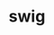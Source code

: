 ---
title: "swig"
layout: cache
categories: [package, develop]
meta: {"compilers": ["apple-clang@16.0.0", "cce@18.0.0", "gcc@11.1.0", "gcc@11.4.0", "gcc@13.2.0", "intel-oneapi-compilers@2025.1.0"], "num_specs": 118, "num_specs_by_stack": {"data-vis-sdk": 7, "e4s": 26, "e4s-cray-rhel": 17, "e4s-neoverse-v2": 12, "e4s-oneapi": 26, "e4s-rocm-external": 6, "hep": 12, "ml-darwin-aarch64-mps": 11, "ml-linux-aarch64-cpu": 12, "ml-linux-aarch64-cuda": 12, "ml-linux-x86_64-cpu": 7, "ml-linux-x86_64-cuda": 7, "ml-linux-x86_64-rocm": 7, "root": 118}, "oss": ["rhel8", "sequoia", "ubuntu20.04", "ubuntu22.04", "ubuntu24.04"], "platforms": ["darwin", "linux"], "stacks": ["data-vis-sdk", "e4s", "e4s-cray-rhel", "e4s-neoverse-v2", "e4s-oneapi", "e4s-rocm-external", "hep", "ml-darwin-aarch64-mps", "ml-linux-aarch64-cpu", "ml-linux-aarch64-cuda", "ml-linux-x86_64-cpu", "ml-linux-x86_64-cuda", "ml-linux-x86_64-rocm", "root"], "targets": ["aarch64", "neoverse_v2", "x86_64_v3"], "versions": ["4.0.2", "4.0.2-fortran", "4.1.1"]}
spec_details: [{"compiler": "gcc@11.1.0", "hash": "22d3lhcsvc3qs65bg7ge4lrnxbzjziec", "os": "ubuntu20.04", "platform": "linux", "size": "-", "stacks": ["data-vis-sdk", "root"], "target": "x86_64_v3", "variants": ["build_system=autotools"], "versions": ["4.1.1"]}, {"compiler": "intel-oneapi-compilers@2025.1.0", "hash": "246ywv3xewjngmoznjfqhu5s2ofcyce3", "os": "ubuntu22.04", "platform": "linux", "size": "-", "stacks": ["e4s-oneapi", "root"], "target": "x86_64_v3", "variants": ["build_system=autotools"], "versions": ["4.0.2-fortran"]}, {"compiler": "cce@18.0.0", "hash": "3accefy334gpe6oheiwpbjs7vhrw3vyc", "os": "rhel8", "platform": "linux", "size": "-", "stacks": ["e4s-cray-rhel", "root"], "target": "x86_64_v3", "variants": ["build_system=autotools"], "versions": ["4.0.2-fortran"]}, {"compiler": "gcc@11.4.0", "hash": "3l2pasknzm7khsxp3zuuncdhc7j2gu44", "os": "ubuntu22.04", "platform": "linux", "size": "-", "stacks": ["e4s", "root"], "target": "x86_64_v3", "variants": ["build_system=autotools"], "versions": ["4.1.1"]}, {"compiler": "intel-oneapi-compilers@2025.1.0", "hash": "3ldelrxzlwpu2vbc4voh3zet2y7zyjly", "os": "ubuntu22.04", "platform": "linux", "size": "-", "stacks": ["e4s-oneapi", "root"], "target": "x86_64_v3", "variants": ["build_system=autotools"], "versions": ["4.0.2-fortran"]}, {"compiler": "gcc@13.2.0", "hash": "3sl343iatseavwistx2do64xg3fq3qll", "os": "ubuntu24.04", "platform": "linux", "size": "-", "stacks": ["ml-linux-aarch64-cpu", "ml-linux-aarch64-cuda", "root"], "target": "aarch64", "variants": ["build_system=autotools"], "versions": ["4.1.1"]}, {"compiler": "intel-oneapi-compilers@2025.1.0", "hash": "3sppkbi6sls3up5sb652mqupfhi5ufah", "os": "ubuntu22.04", "platform": "linux", "size": "-", "stacks": ["e4s-oneapi", "root"], "target": "x86_64_v3", "variants": ["build_system=autotools"], "versions": ["4.0.2-fortran"]}, {"compiler": "intel-oneapi-compilers@2025.1.0", "hash": "3vij5tyvlg77o4je2g5ial7bfjwq35u6", "os": "ubuntu22.04", "platform": "linux", "size": "-", "stacks": ["e4s-oneapi", "root"], "target": "x86_64_v3", "variants": ["build_system=autotools"], "versions": ["4.0.2"]}, {"compiler": "cce@18.0.0", "hash": "3zoqp6m2u26gif5vhorn66htvm4nkwih", "os": "rhel8", "platform": "linux", "size": "-", "stacks": ["e4s-cray-rhel", "root"], "target": "x86_64_v3", "variants": ["build_system=autotools"], "versions": ["4.0.2-fortran"]}, {"compiler": "cce@18.0.0", "hash": "4tnehh5wdr23rx7jv3ela4wwj7ibl5sr", "os": "rhel8", "platform": "linux", "size": "-", "stacks": ["e4s-cray-rhel", "root"], "target": "x86_64_v3", "variants": ["build_system=autotools"], "versions": ["4.0.2-fortran"]}, {"compiler": "intel-oneapi-compilers@2025.1.0", "hash": "54lhdqr7jqslkzqrpsrlrqamcy3jlo2a", "os": "ubuntu22.04", "platform": "linux", "size": "-", "stacks": ["e4s-oneapi", "root"], "target": "x86_64_v3", "variants": ["build_system=autotools"], "versions": ["4.1.1"]}, {"compiler": "intel-oneapi-compilers@2025.1.0", "hash": "5dkw33pot4n7gt3j3kiqwo5mpryk45jn", "os": "ubuntu22.04", "platform": "linux", "size": "-", "stacks": ["e4s-oneapi", "root"], "target": "x86_64_v3", "variants": ["build_system=autotools"], "versions": ["4.0.2-fortran"]}, {"compiler": "gcc@11.4.0", "hash": "5shekeoi6grdst5dxkwv7hrlciiu5t4v", "os": "ubuntu22.04", "platform": "linux", "size": "-", "stacks": ["e4s", "hep", "root"], "target": "x86_64_v3", "variants": ["build_system=autotools"], "versions": ["4.0.2-fortran"]}, {"compiler": "gcc@13.2.0", "hash": "5trbe4caicqzyrql3dzrtppjztkkjgqg", "os": "ubuntu24.04", "platform": "linux", "size": "-", "stacks": ["ml-linux-aarch64-cpu", "ml-linux-aarch64-cuda", "root"], "target": "aarch64", "variants": ["build_system=autotools"], "versions": ["4.1.1"]}, {"compiler": "cce@18.0.0", "hash": "5u2fdm3te27tzyp4vjvemv2j27ln3nn5", "os": "rhel8", "platform": "linux", "size": "-", "stacks": ["e4s-cray-rhel", "root"], "target": "x86_64_v3", "variants": ["build_system=autotools"], "versions": ["4.1.1"]}, {"compiler": "gcc@11.4.0", "hash": "6f7o3rant53hkxjyjkdtehshzsrfl4wz", "os": "ubuntu22.04", "platform": "linux", "size": "-", "stacks": ["e4s-neoverse-v2", "root"], "target": "neoverse_v2", "variants": ["build_system=autotools"], "versions": ["4.1.1"]}, {"compiler": "cce@18.0.0", "hash": "6l52aonthgoavu2d6dgp2vcrlrnvacjz", "os": "rhel8", "platform": "linux", "size": "-", "stacks": ["e4s-cray-rhel", "root"], "target": "x86_64_v3", "variants": ["build_system=autotools"], "versions": ["4.0.2-fortran"]}, {"compiler": "gcc@11.4.0", "hash": "6x7nhejucgnrm6ebjljjpv3ptfb7y6k6", "os": "ubuntu22.04", "platform": "linux", "size": "-", "stacks": ["e4s", "hep", "root"], "target": "x86_64_v3", "variants": ["build_system=autotools"], "versions": ["4.0.2-fortran"]}, {"compiler": "gcc@13.2.0", "hash": "7a5qnop2z6ydrdge35h7vjp4zxs7sniy", "os": "ubuntu24.04", "platform": "linux", "size": "-", "stacks": ["ml-linux-aarch64-cpu", "ml-linux-aarch64-cuda", "root"], "target": "aarch64", "variants": ["build_system=autotools"], "versions": ["4.1.1"]}, {"compiler": "intel-oneapi-compilers@2025.1.0", "hash": "7agnrxjupzwgu2wvn3j2djqmwodt2z2k", "os": "ubuntu22.04", "platform": "linux", "size": "-", "stacks": ["e4s-oneapi", "root"], "target": "x86_64_v3", "variants": ["build_system=autotools"], "versions": ["4.0.2"]}, {"compiler": "cce@18.0.0", "hash": "7pywhcw63p42sqpniuedeljt5353qyi4", "os": "rhel8", "platform": "linux", "size": "-", "stacks": ["e4s-cray-rhel", "root"], "target": "x86_64_v3", "variants": ["build_system=autotools"], "versions": ["4.0.2-fortran"]}, {"compiler": "cce@18.0.0", "hash": "7sckbquxnk33boc75i5a7epeptik33vr", "os": "rhel8", "platform": "linux", "size": "-", "stacks": ["e4s-cray-rhel", "root"], "target": "x86_64_v3", "variants": ["build_system=autotools"], "versions": ["4.0.2-fortran"]}, {"compiler": "intel-oneapi-compilers@2025.1.0", "hash": "abfrpt6fkt24tq3admrjhsism5z4k4nt", "os": "ubuntu22.04", "platform": "linux", "size": "-", "stacks": ["e4s-oneapi", "root"], "target": "x86_64_v3", "variants": ["build_system=autotools"], "versions": ["4.1.1"]}, {"compiler": "intel-oneapi-compilers@2025.1.0", "hash": "afrswqxrntpvvd5zxqyciioverjvnh57", "os": "ubuntu22.04", "platform": "linux", "size": "-", "stacks": ["e4s-oneapi", "root"], "target": "x86_64_v3", "variants": ["build_system=autotools"], "versions": ["4.0.2-fortran"]}, {"compiler": "gcc@11.4.0", "hash": "agfbwy5fbueet23or4zazy273s4lzxpa", "os": "ubuntu22.04", "platform": "linux", "size": "-", "stacks": ["e4s", "root"], "target": "x86_64_v3", "variants": ["build_system=autotools"], "versions": ["4.1.1"]}, {"compiler": "gcc@11.4.0", "hash": "aiou64epkxrtt2duevrvah2xlqexxl3d", "os": "ubuntu22.04", "platform": "linux", "size": "-", "stacks": ["e4s", "hep", "root"], "target": "x86_64_v3", "variants": ["build_system=autotools"], "versions": ["4.0.2-fortran"]}, {"compiler": "apple-clang@16.0.0", "hash": "apviqvfgiwcyir3vzuyllz2yygj2zsks", "os": "sequoia", "platform": "darwin", "size": "-", "stacks": ["ml-darwin-aarch64-mps", "root"], "target": "aarch64", "variants": ["build_system=autotools"], "versions": ["4.1.1"]}, {"compiler": "intel-oneapi-compilers@2025.1.0", "hash": "atpeibjlaqt3tz6u4ye2pnr7nqho6qxb", "os": "ubuntu22.04", "platform": "linux", "size": "-", "stacks": ["e4s-oneapi", "root"], "target": "x86_64_v3", "variants": ["build_system=autotools"], "versions": ["4.1.1"]}, {"compiler": "intel-oneapi-compilers@2025.1.0", "hash": "b4kde4em564arckypsaze3vlrseqroio", "os": "ubuntu22.04", "platform": "linux", "size": "-", "stacks": ["e4s-oneapi", "root"], "target": "x86_64_v3", "variants": ["build_system=autotools"], "versions": ["4.1.1"]}, {"compiler": "apple-clang@16.0.0", "hash": "bdr7qn6s4nuguukhy2rcluhnsiv22jf3", "os": "sequoia", "platform": "darwin", "size": "-", "stacks": ["ml-darwin-aarch64-mps", "root"], "target": "aarch64", "variants": ["build_system=autotools"], "versions": ["4.1.1"]}, {"compiler": "cce@18.0.0", "hash": "bjba6qverv4ywu7mi43l266liqiiboj7", "os": "rhel8", "platform": "linux", "size": "-", "stacks": ["e4s-cray-rhel", "root"], "target": "x86_64_v3", "variants": ["build_system=autotools"], "versions": ["4.0.2-fortran"]}, {"compiler": "intel-oneapi-compilers@2025.1.0", "hash": "bjxypnntu7c7iix3fqo3bww75fnuibgu", "os": "ubuntu22.04", "platform": "linux", "size": "-", "stacks": ["e4s-oneapi", "root"], "target": "x86_64_v3", "variants": ["build_system=autotools"], "versions": ["4.1.1"]}, {"compiler": "gcc@11.4.0", "hash": "bwj6khnqr64n4fu2vknwbbnm2r2bgpds", "os": "ubuntu22.04", "platform": "linux", "size": "-", "stacks": ["e4s-neoverse-v2", "root"], "target": "neoverse_v2", "variants": ["build_system=autotools"], "versions": ["4.1.1"]}, {"compiler": "apple-clang@16.0.0", "hash": "bxipvokucy2ipkkial5c45qufm62nubf", "os": "sequoia", "platform": "darwin", "size": "-", "stacks": ["ml-darwin-aarch64-mps", "root"], "target": "aarch64", "variants": ["build_system=autotools"], "versions": ["4.1.1"]}, {"compiler": "intel-oneapi-compilers@2025.1.0", "hash": "bxvea65dyedyafkjxjqgjmrbq2e3jpws", "os": "ubuntu22.04", "platform": "linux", "size": "-", "stacks": ["e4s-oneapi", "root"], "target": "x86_64_v3", "variants": ["build_system=autotools"], "versions": ["4.1.1"]}, {"compiler": "intel-oneapi-compilers@2025.1.0", "hash": "c6pck5ojmsrmxfbtxfqwlifoktttoebr", "os": "ubuntu22.04", "platform": "linux", "size": "-", "stacks": ["e4s-oneapi", "root"], "target": "x86_64_v3", "variants": ["build_system=autotools"], "versions": ["4.1.1"]}, {"compiler": "intel-oneapi-compilers@2025.1.0", "hash": "cik47r2pri4y66hpjqmjryi5a7d4yqmu", "os": "ubuntu22.04", "platform": "linux", "size": "-", "stacks": ["e4s-oneapi", "root"], "target": "x86_64_v3", "variants": ["build_system=autotools"], "versions": ["4.1.1"]}, {"compiler": "gcc@11.4.0", "hash": "cvz5hceli5qqe5gt6z6j32cdfmdwkre6", "os": "ubuntu22.04", "platform": "linux", "size": "-", "stacks": ["e4s", "e4s-rocm-external", "root"], "target": "x86_64_v3", "variants": ["build_system=autotools"], "versions": ["4.0.2-fortran"]}, {"compiler": "gcc@11.4.0", "hash": "dfashwbxcbx53su2g67vlvyhd2vpdrjs", "os": "ubuntu22.04", "platform": "linux", "size": "-", "stacks": ["e4s", "root"], "target": "x86_64_v3", "variants": ["build_system=autotools"], "versions": ["4.1.1"]}, {"compiler": "gcc@11.4.0", "hash": "dwytx3d2wg7xngumdghwvaxkjstoh5mj", "os": "ubuntu22.04", "platform": "linux", "size": "-", "stacks": ["e4s-neoverse-v2", "root"], "target": "neoverse_v2", "variants": ["build_system=autotools"], "versions": ["4.1.1"]}, {"compiler": "gcc@11.4.0", "hash": "e2ouvgjtqxndwrwcw6cqopqk2wnhkhyp", "os": "ubuntu22.04", "platform": "linux", "size": "-", "stacks": ["e4s-neoverse-v2", "root"], "target": "neoverse_v2", "variants": ["build_system=autotools"], "versions": ["4.1.1"]}, {"compiler": "gcc@13.2.0", "hash": "effmc24gj3c7zsg75n55nvjwp3rpqjpe", "os": "ubuntu24.04", "platform": "linux", "size": "-", "stacks": ["ml-linux-aarch64-cpu", "ml-linux-aarch64-cuda", "root"], "target": "aarch64", "variants": ["build_system=autotools"], "versions": ["4.1.1"]}, {"compiler": "gcc@11.4.0", "hash": "efvflyz32qnjnf7ze2kdpfoas3vh65r6", "os": "ubuntu22.04", "platform": "linux", "size": "-", "stacks": ["e4s-neoverse-v2", "root"], "target": "neoverse_v2", "variants": ["build_system=autotools"], "versions": ["4.1.1"]}, {"compiler": "gcc@11.4.0", "hash": "efwxzuyictzdamcspcu2vexaygf3ibng", "os": "ubuntu22.04", "platform": "linux", "size": "-", "stacks": ["e4s", "root"], "target": "x86_64_v3", "variants": ["build_system=autotools"], "versions": ["4.1.1"]}, {"compiler": "gcc@11.4.0", "hash": "f3npyk5bz6xlh3evkirvcrymtctueldd", "os": "ubuntu22.04", "platform": "linux", "size": "-", "stacks": ["e4s", "e4s-rocm-external", "root"], "target": "x86_64_v3", "variants": ["build_system=autotools"], "versions": ["4.1.1"]}, {"compiler": "cce@18.0.0", "hash": "f3ofnmx26liivxzlllz44xdn63o7xn5l", "os": "rhel8", "platform": "linux", "size": "-", "stacks": ["e4s-cray-rhel", "root"], "target": "x86_64_v3", "variants": ["build_system=autotools"], "versions": ["4.0.2-fortran"]}, {"compiler": "cce@18.0.0", "hash": "fcpi5u5tqgnteykellfdq2fkuv37v5nd", "os": "rhel8", "platform": "linux", "size": "-", "stacks": ["e4s-cray-rhel", "root"], "target": "x86_64_v3", "variants": ["build_system=autotools"], "versions": ["4.0.2-fortran"]}, {"compiler": "intel-oneapi-compilers@2025.1.0", "hash": "frnrgc3sojquvlqonpo6ki6ibmqosabq", "os": "ubuntu22.04", "platform": "linux", "size": "-", "stacks": ["e4s-oneapi", "root"], "target": "x86_64_v3", "variants": ["build_system=autotools"], "versions": ["4.0.2-fortran"]}, {"compiler": "intel-oneapi-compilers@2025.1.0", "hash": "fx32vqtcbcks2xva6eef4w36cgwbl3uf", "os": "ubuntu22.04", "platform": "linux", "size": "-", "stacks": ["e4s-oneapi", "root"], "target": "x86_64_v3", "variants": ["build_system=autotools"], "versions": ["4.0.2-fortran"]}, {"compiler": "gcc@11.4.0", "hash": "gfz7u66xwuksvqnvf7rwrniqtapttxtj", "os": "ubuntu22.04", "platform": "linux", "size": "-", "stacks": ["e4s-neoverse-v2", "root"], "target": "neoverse_v2", "variants": ["build_system=autotools"], "versions": ["4.1.1"]}, {"compiler": "gcc@11.4.0", "hash": "ggo2cujz4wouwmn2rr2vjubw6lx5zhtq", "os": "ubuntu22.04", "platform": "linux", "size": "-", "stacks": ["e4s-neoverse-v2", "root"], "target": "neoverse_v2", "variants": ["build_system=autotools"], "versions": ["4.1.1"]}, {"compiler": "gcc@13.2.0", "hash": "gi6epauw3wjmtbhtzeq5mr54ny3grwhn", "os": "ubuntu24.04", "platform": "linux", "size": "-", "stacks": ["ml-linux-aarch64-cpu", "ml-linux-aarch64-cuda", "root"], "target": "aarch64", "variants": ["build_system=autotools"], "versions": ["4.1.1"]}, {"compiler": "apple-clang@16.0.0", "hash": "gsmcbm3ypuureyomarqbdgqoami4n22u", "os": "sequoia", "platform": "darwin", "size": "-", "stacks": ["ml-darwin-aarch64-mps", "root"], "target": "aarch64", "variants": ["build_system=autotools"], "versions": ["4.1.1"]}, {"compiler": "gcc@11.1.0", "hash": "h3ptorhz4sogav2wqukczlgtaspywwpb", "os": "ubuntu20.04", "platform": "linux", "size": "-", "stacks": ["data-vis-sdk", "root"], "target": "x86_64_v3", "variants": ["build_system=autotools"], "versions": ["4.1.1"]}, {"compiler": "cce@18.0.0", "hash": "h4osh3dfailgakgj53aeakleg7w2266z", "os": "rhel8", "platform": "linux", "size": "-", "stacks": ["e4s-cray-rhel", "root"], "target": "x86_64_v3", "variants": ["build_system=autotools"], "versions": ["4.1.1"]}, {"compiler": "gcc@11.4.0", "hash": "hsjverpo7vrtdfkrowomnkbewle4qjig", "os": "ubuntu22.04", "platform": "linux", "size": "-", "stacks": ["e4s-neoverse-v2", "root"], "target": "neoverse_v2", "variants": ["build_system=autotools"], "versions": ["4.1.1"]}, {"compiler": "gcc@11.1.0", "hash": "i3aqoimmlce45mcyynqwix2tybxxzstz", "os": "ubuntu20.04", "platform": "linux", "size": "-", "stacks": ["data-vis-sdk", "root"], "target": "x86_64_v3", "variants": ["build_system=autotools"], "versions": ["4.1.1"]}, {"compiler": "intel-oneapi-compilers@2025.1.0", "hash": "i4fqg56n6shjsisibusvodz55hztgvml", "os": "ubuntu22.04", "platform": "linux", "size": "-", "stacks": ["e4s-oneapi", "root"], "target": "x86_64_v3", "variants": ["build_system=autotools"], "versions": ["4.0.2-fortran"]}, {"compiler": "gcc@11.4.0", "hash": "if4hrhvgh2mx33dit32uvw723h2cnqlc", "os": "ubuntu22.04", "platform": "linux", "size": "-", "stacks": ["e4s", "hep", "root"], "target": "x86_64_v3", "variants": ["build_system=autotools"], "versions": ["4.0.2-fortran"]}, {"compiler": "cce@18.0.0", "hash": "ihk4qrns335sqf62k4tw4rblsujtun2a", "os": "rhel8", "platform": "linux", "size": "-", "stacks": ["e4s-cray-rhel", "root"], "target": "x86_64_v3", "variants": ["build_system=autotools"], "versions": ["4.1.1"]}, {"compiler": "gcc@11.4.0", "hash": "iqafs3wuphxqycqnapjlagixdli4d7bp", "os": "ubuntu22.04", "platform": "linux", "size": "-", "stacks": ["e4s-neoverse-v2", "root"], "target": "neoverse_v2", "variants": ["build_system=autotools"], "versions": ["4.1.1"]}, {"compiler": "intel-oneapi-compilers@2025.1.0", "hash": "j55qyij4stbzz7725y52whdk4g6xnxbc", "os": "ubuntu22.04", "platform": "linux", "size": "-", "stacks": ["e4s-oneapi", "root"], "target": "x86_64_v3", "variants": ["build_system=autotools"], "versions": ["4.0.2-fortran"]}, {"compiler": "gcc@13.2.0", "hash": "jk33jbwtyh65vvfg4ladui7epsbvg54q", "os": "ubuntu24.04", "platform": "linux", "size": "-", "stacks": ["ml-linux-aarch64-cpu", "ml-linux-aarch64-cuda", "root"], "target": "aarch64", "variants": ["build_system=autotools"], "versions": ["4.1.1"]}, {"compiler": "gcc@13.2.0", "hash": "jlagfinbpdghyvpyxl55zr2zi3jk3bkk", "os": "ubuntu24.04", "platform": "linux", "size": "-", "stacks": ["ml-linux-aarch64-cpu", "ml-linux-aarch64-cuda", "root"], "target": "aarch64", "variants": ["build_system=autotools"], "versions": ["4.1.1"]}, {"compiler": "gcc@13.2.0", "hash": "jrqoz3bbectkhfcopubnltjdwrxxfirw", "os": "ubuntu24.04", "platform": "linux", "size": "-", "stacks": ["ml-linux-aarch64-cpu", "ml-linux-aarch64-cuda", "root"], "target": "aarch64", "variants": ["build_system=autotools"], "versions": ["4.1.1"]}, {"compiler": "cce@18.0.0", "hash": "kolat6tifv6vtar5p3eqo3maksh2qhr4", "os": "rhel8", "platform": "linux", "size": "-", "stacks": ["e4s-cray-rhel", "root"], "target": "x86_64_v3", "variants": ["build_system=autotools"], "versions": ["4.1.1"]}, {"compiler": "gcc@13.2.0", "hash": "kr3gyspdjymrfn2o6n2tggcedi5x3oa6", "os": "ubuntu24.04", "platform": "linux", "size": "-", "stacks": ["ml-linux-x86_64-cpu", "ml-linux-x86_64-cuda", "ml-linux-x86_64-rocm", "root"], "target": "x86_64_v3", "variants": ["build_system=autotools"], "versions": ["4.1.1"]}, {"compiler": "intel-oneapi-compilers@2025.1.0", "hash": "ljowkrwrzat6v7eajtu7o52ufqyueuvt", "os": "ubuntu22.04", "platform": "linux", "size": "-", "stacks": ["e4s-oneapi", "root"], "target": "x86_64_v3", "variants": ["build_system=autotools"], "versions": ["4.0.2-fortran"]}, {"compiler": "gcc@11.4.0", "hash": "lrcirynudae4a4w6hatz2wwmrdkpsiv2", "os": "ubuntu22.04", "platform": "linux", "size": "-", "stacks": ["e4s", "e4s-rocm-external", "hep", "root"], "target": "x86_64_v3", "variants": ["build_system=autotools"], "versions": ["4.0.2-fortran"]}, {"compiler": "gcc@13.2.0", "hash": "n2ouuouc2c2z3au7omgqzvr6vvesox3d", "os": "ubuntu24.04", "platform": "linux", "size": "-", "stacks": ["ml-linux-x86_64-cpu", "ml-linux-x86_64-cuda", "ml-linux-x86_64-rocm", "root"], "target": "x86_64_v3", "variants": ["build_system=autotools"], "versions": ["4.1.1"]}, {"compiler": "gcc@11.4.0", "hash": "n4qjfgkxmbhikjwyfnaf6nrbm5ztd65t", "os": "ubuntu22.04", "platform": "linux", "size": "-", "stacks": ["e4s", "hep", "root"], "target": "x86_64_v3", "variants": ["build_system=autotools"], "versions": ["4.0.2-fortran"]}, {"compiler": "gcc@11.4.0", "hash": "n5ueqeivy3b53fn6izmukuh62ltp5y7a", "os": "ubuntu22.04", "platform": "linux", "size": "-", "stacks": ["e4s", "root"], "target": "x86_64_v3", "variants": ["build_system=autotools"], "versions": ["4.1.1"]}, {"compiler": "gcc@11.4.0", "hash": "ntky5hysqozm3hazs3di6onqdxxufixy", "os": "ubuntu22.04", "platform": "linux", "size": "-", "stacks": ["e4s", "root"], "target": "x86_64_v3", "variants": ["build_system=autotools"], "versions": ["4.1.1"]}, {"compiler": "apple-clang@16.0.0", "hash": "ntt4k4e4kj7bieeq3kunsemo45iu5bul", "os": "sequoia", "platform": "darwin", "size": "-", "stacks": ["ml-darwin-aarch64-mps", "root"], "target": "aarch64", "variants": ["build_system=autotools"], "versions": ["4.1.1"]}, {"compiler": "gcc@11.4.0", "hash": "nws5ptakhoofj6jukrtswdgli7hpr6fs", "os": "ubuntu22.04", "platform": "linux", "size": "-", "stacks": ["e4s", "root"], "target": "x86_64_v3", "variants": ["build_system=autotools"], "versions": ["4.1.1"]}, {"compiler": "gcc@13.2.0", "hash": "oeaxanrj56nivalikhmtoje5ptsmlviu", "os": "ubuntu24.04", "platform": "linux", "size": "-", "stacks": ["ml-linux-x86_64-cpu", "ml-linux-x86_64-cuda", "ml-linux-x86_64-rocm", "root"], "target": "x86_64_v3", "variants": ["build_system=autotools"], "versions": ["4.1.1"]}, {"compiler": "gcc@13.2.0", "hash": "qbwjm6j4f5sxdik4ftszk6ropdom6ezu", "os": "ubuntu24.04", "platform": "linux", "size": "-", "stacks": ["ml-linux-x86_64-cpu", "ml-linux-x86_64-cuda", "ml-linux-x86_64-rocm", "root"], "target": "x86_64_v3", "variants": ["build_system=autotools"], "versions": ["4.1.1"]}, {"compiler": "gcc@13.2.0", "hash": "qcfufggiswe3lqs2p5koj2dmy527wep3", "os": "ubuntu24.04", "platform": "linux", "size": "-", "stacks": ["ml-linux-x86_64-cpu", "ml-linux-x86_64-cuda", "ml-linux-x86_64-rocm", "root"], "target": "x86_64_v3", "variants": ["build_system=autotools"], "versions": ["4.1.1"]}, {"compiler": "cce@18.0.0", "hash": "qigmh2cotrt5kwsb46en4nghjdagfwpl", "os": "rhel8", "platform": "linux", "size": "-", "stacks": ["e4s-cray-rhel", "root"], "target": "x86_64_v3", "variants": ["build_system=autotools"], "versions": ["4.1.1"]}, {"compiler": "gcc@11.4.0", "hash": "qkt4btdfs4g65afktubager6ptp24rdn", "os": "ubuntu22.04", "platform": "linux", "size": "-", "stacks": ["e4s-neoverse-v2", "root"], "target": "neoverse_v2", "variants": ["build_system=autotools"], "versions": ["4.1.1"]}, {"compiler": "apple-clang@16.0.0", "hash": "qnlw2utjnkhlewsos3tcmb3jxzuhmyfg", "os": "sequoia", "platform": "darwin", "size": "-", "stacks": ["ml-darwin-aarch64-mps", "root"], "target": "aarch64", "variants": ["build_system=autotools"], "versions": ["4.1.1"]}, {"compiler": "cce@18.0.0", "hash": "r3zygao5n3darzfwzbmd7aykllkvtnxi", "os": "rhel8", "platform": "linux", "size": "-", "stacks": ["e4s-cray-rhel", "root"], "target": "x86_64_v3", "variants": ["build_system=autotools"], "versions": ["4.1.1"]}, {"compiler": "gcc@11.4.0", "hash": "raaeyesa3ifjxk556orwuk5qeuov52yl", "os": "ubuntu22.04", "platform": "linux", "size": "-", "stacks": ["e4s", "root"], "target": "x86_64_v3", "variants": ["build_system=autotools"], "versions": ["4.1.1"]}, {"compiler": "gcc@13.2.0", "hash": "re4uojx2a72iujwtfugic5tdolsju555", "os": "ubuntu24.04", "platform": "linux", "size": "-", "stacks": ["ml-linux-aarch64-cpu", "ml-linux-aarch64-cuda", "root"], "target": "aarch64", "variants": ["build_system=autotools"], "versions": ["4.1.1"]}, {"compiler": "gcc@11.4.0", "hash": "rypdwzrnogte2n5qvxrr3njmow2nsunb", "os": "ubuntu22.04", "platform": "linux", "size": "-", "stacks": ["e4s", "e4s-rocm-external", "hep", "root"], "target": "x86_64_v3", "variants": ["build_system=autotools"], "versions": ["4.0.2-fortran"]}, {"compiler": "intel-oneapi-compilers@2025.1.0", "hash": "ryypr6l3gwqcga4lmuikpfjn4adr7svo", "os": "ubuntu22.04", "platform": "linux", "size": "-", "stacks": ["e4s-oneapi", "root"], "target": "x86_64_v3", "variants": ["build_system=autotools"], "versions": ["4.0.2-fortran"]}, {"compiler": "gcc@11.4.0", "hash": "s5x5ztl54ryodas6cfckfhbgrzp75ibu", "os": "ubuntu22.04", "platform": "linux", "size": "-", "stacks": ["e4s", "root"], "target": "x86_64_v3", "variants": ["build_system=autotools"], "versions": ["4.1.1"]}, {"compiler": "gcc@11.4.0", "hash": "si6iiz3omc4kxpha45a5ek3s2pv65wbv", "os": "ubuntu22.04", "platform": "linux", "size": "-", "stacks": ["e4s-neoverse-v2", "root"], "target": "neoverse_v2", "variants": ["build_system=autotools"], "versions": ["4.1.1"]}, {"compiler": "intel-oneapi-compilers@2025.1.0", "hash": "sypyxsvqetvhjgeqkqr5m6sarhxdijxk", "os": "ubuntu22.04", "platform": "linux", "size": "-", "stacks": ["e4s-oneapi", "root"], "target": "x86_64_v3", "variants": ["build_system=autotools"], "versions": ["4.1.1"]}, {"compiler": "intel-oneapi-compilers@2025.1.0", "hash": "t4fcbqvwq7ox6c4rg6iigeyqmkrzxgvd", "os": "ubuntu22.04", "platform": "linux", "size": "-", "stacks": ["e4s-oneapi", "root"], "target": "x86_64_v3", "variants": ["build_system=autotools"], "versions": ["4.1.1"]}, {"compiler": "cce@18.0.0", "hash": "tcf75sfht7j2t3vyrdx5txfbafdth2br", "os": "rhel8", "platform": "linux", "size": "-", "stacks": ["e4s-cray-rhel", "root"], "target": "x86_64_v3", "variants": ["build_system=autotools"], "versions": ["4.0.2-fortran"]}, {"compiler": "gcc@13.2.0", "hash": "tefvf73fpmfocaonz33quziucosiqalo", "os": "ubuntu24.04", "platform": "linux", "size": "-", "stacks": ["ml-linux-x86_64-cpu", "ml-linux-x86_64-cuda", "ml-linux-x86_64-rocm", "root"], "target": "x86_64_v3", "variants": ["build_system=autotools"], "versions": ["4.1.1"]}, {"compiler": "apple-clang@16.0.0", "hash": "tga6s2rez56jyfbdzrvh3wn7vi6ihuen", "os": "sequoia", "platform": "darwin", "size": "-", "stacks": ["ml-darwin-aarch64-mps", "root"], "target": "aarch64", "variants": ["build_system=autotools"], "versions": ["4.1.1"]}, {"compiler": "gcc@11.4.0", "hash": "tghi5dom54krw756awhadmbhjf5ibd5l", "os": "ubuntu22.04", "platform": "linux", "size": "-", "stacks": ["e4s", "root"], "target": "x86_64_v3", "variants": ["build_system=autotools"], "versions": ["4.1.1"]}, {"compiler": "gcc@11.1.0", "hash": "tlhkcmkk6aurcgw42l2uvxsmimhmfgrw", "os": "ubuntu20.04", "platform": "linux", "size": "-", "stacks": ["data-vis-sdk", "root"], "target": "x86_64_v3", "variants": ["build_system=autotools"], "versions": ["4.1.1"]}, {"compiler": "gcc@13.2.0", "hash": "tyvi2u5mblykoexmrpxc3zrrk7en3k5e", "os": "ubuntu24.04", "platform": "linux", "size": "-", "stacks": ["ml-linux-aarch64-cpu", "ml-linux-aarch64-cuda", "root"], "target": "aarch64", "variants": ["build_system=autotools"], "versions": ["4.1.1"]}, {"compiler": "gcc@11.4.0", "hash": "u7ci6mpuhg7sepfuvy25iqofqc4qzknk", "os": "ubuntu22.04", "platform": "linux", "size": "-", "stacks": ["e4s", "root"], "target": "x86_64_v3", "variants": ["build_system=autotools"], "versions": ["4.1.1"]}, {"compiler": "gcc@11.4.0", "hash": "u7uvm6bb2x7hwfmatd7twn33kaspcr5m", "os": "ubuntu22.04", "platform": "linux", "size": "-", "stacks": ["e4s", "e4s-rocm-external", "hep", "root"], "target": "x86_64_v3", "variants": ["build_system=autotools"], "versions": ["4.0.2-fortran"]}, {"compiler": "gcc@11.4.0", "hash": "unva7sgu7skx7clj73ypkmeux7lnw4h3", "os": "ubuntu22.04", "platform": "linux", "size": "-", "stacks": ["e4s-neoverse-v2", "root"], "target": "neoverse_v2", "variants": ["build_system=autotools"], "versions": ["4.1.1"]}, {"compiler": "apple-clang@16.0.0", "hash": "uvyk4qn3smzesj6he7ec2yqxodwvrtgd", "os": "sequoia", "platform": "darwin", "size": "-", "stacks": ["ml-darwin-aarch64-mps", "root"], "target": "aarch64", "variants": ["build_system=autotools"], "versions": ["4.1.1"]}, {"compiler": "gcc@11.1.0", "hash": "vunopu6533h276laa3j37zdvbyintgn3", "os": "ubuntu20.04", "platform": "linux", "size": "-", "stacks": ["data-vis-sdk", "root"], "target": "x86_64_v3", "variants": ["build_system=autotools"], "versions": ["4.1.1"]}, {"compiler": "apple-clang@16.0.0", "hash": "wbqlsdatc77kicgfji3z37ahnnapxd5k", "os": "sequoia", "platform": "darwin", "size": "-", "stacks": ["ml-darwin-aarch64-mps", "root"], "target": "aarch64", "variants": ["build_system=autotools"], "versions": ["4.1.1"]}, {"compiler": "apple-clang@16.0.0", "hash": "weqvyklauufv7ou6zjbemvqf3ewd373d", "os": "sequoia", "platform": "darwin", "size": "-", "stacks": ["ml-darwin-aarch64-mps", "root"], "target": "aarch64", "variants": ["build_system=autotools"], "versions": ["4.1.1"]}, {"compiler": "gcc@11.4.0", "hash": "wfvdipgvbgeyookfdflnm5hxcn3mbcbk", "os": "ubuntu22.04", "platform": "linux", "size": "-", "stacks": ["e4s", "hep", "root"], "target": "x86_64_v3", "variants": ["build_system=autotools"], "versions": ["4.1.1"]}, {"compiler": "gcc@11.1.0", "hash": "wioh7oex2sm4lohnwcvmtelidaetrsnl", "os": "ubuntu20.04", "platform": "linux", "size": "-", "stacks": ["data-vis-sdk", "root"], "target": "x86_64_v3", "variants": ["build_system=autotools"], "versions": ["4.1.1"]}, {"compiler": "gcc@11.4.0", "hash": "wlppg7qudbsxrh5vtr2rafq2jbipzrvo", "os": "ubuntu22.04", "platform": "linux", "size": "-", "stacks": ["e4s", "root"], "target": "x86_64_v3", "variants": ["build_system=autotools"], "versions": ["4.1.1"]}, {"compiler": "apple-clang@16.0.0", "hash": "xdtl6qpidx34kivhs67tnu6sumvwge6o", "os": "sequoia", "platform": "darwin", "size": "-", "stacks": ["ml-darwin-aarch64-mps", "root"], "target": "aarch64", "variants": ["build_system=autotools"], "versions": ["4.1.1"]}, {"compiler": "gcc@13.2.0", "hash": "xlynfjvyyoq33aizj3o7hisd5bcl2dln", "os": "ubuntu24.04", "platform": "linux", "size": "-", "stacks": ["ml-linux-x86_64-cpu", "ml-linux-x86_64-cuda", "ml-linux-x86_64-rocm", "root"], "target": "x86_64_v3", "variants": ["build_system=autotools"], "versions": ["4.1.1"]}, {"compiler": "gcc@11.4.0", "hash": "xpad4kv4iqqqaswswm5xkbe4omrtlvht", "os": "ubuntu22.04", "platform": "linux", "size": "-", "stacks": ["e4s", "hep", "root"], "target": "x86_64_v3", "variants": ["build_system=autotools"], "versions": ["4.0.2-fortran"]}, {"compiler": "gcc@11.4.0", "hash": "xtvtmxucxm2fbivszby3qddv2aawi2lt", "os": "ubuntu22.04", "platform": "linux", "size": "-", "stacks": ["e4s", "hep", "root"], "target": "x86_64_v3", "variants": ["build_system=autotools"], "versions": ["4.0.2-fortran"]}, {"compiler": "gcc@11.1.0", "hash": "y4hxtlnedpqsg3meg43cgp2n6ohrzwub", "os": "ubuntu20.04", "platform": "linux", "size": "-", "stacks": ["data-vis-sdk", "root"], "target": "x86_64_v3", "variants": ["build_system=autotools"], "versions": ["4.1.1"]}, {"compiler": "gcc@11.4.0", "hash": "yleqh2fhtms2hxqueuxwgcaoacsmgvvp", "os": "ubuntu22.04", "platform": "linux", "size": "-", "stacks": ["e4s", "e4s-rocm-external", "hep", "root"], "target": "x86_64_v3", "variants": ["build_system=autotools"], "versions": ["4.0.2-fortran"]}, {"compiler": "cce@18.0.0", "hash": "yryputsjcfwfwpagqgsfytbtpqsuwiyo", "os": "rhel8", "platform": "linux", "size": "-", "stacks": ["e4s-cray-rhel", "root"], "target": "x86_64_v3", "variants": ["build_system=autotools"], "versions": ["4.0.2-fortran"]}, {"compiler": "intel-oneapi-compilers@2025.1.0", "hash": "yzhawvzd5eldosowxaj22tzhts6wgcjc", "os": "ubuntu22.04", "platform": "linux", "size": "-", "stacks": ["e4s-oneapi", "root"], "target": "x86_64_v3", "variants": ["build_system=autotools"], "versions": ["4.0.2-fortran"]}, {"compiler": "gcc@13.2.0", "hash": "zazp6wrvfg2kcuslbxkpand2bmpegsvd", "os": "ubuntu24.04", "platform": "linux", "size": "-", "stacks": ["ml-linux-aarch64-cpu", "ml-linux-aarch64-cuda", "root"], "target": "aarch64", "variants": ["build_system=autotools"], "versions": ["4.1.1"]}, {"compiler": "gcc@13.2.0", "hash": "zjapzvxqq4q5gin6qivzfenj3kxqemwm", "os": "ubuntu24.04", "platform": "linux", "size": "-", "stacks": ["ml-linux-aarch64-cpu", "ml-linux-aarch64-cuda", "root"], "target": "aarch64", "variants": ["build_system=autotools"], "versions": ["4.1.1"]}, {"compiler": "intel-oneapi-compilers@2025.1.0", "hash": "zlgtcvc7wwlr6xykq5b7avmv7xm3vcla", "os": "ubuntu22.04", "platform": "linux", "size": "-", "stacks": ["e4s-oneapi", "root"], "target": "x86_64_v3", "variants": ["build_system=autotools"], "versions": ["4.0.2-fortran"]}, {"compiler": "intel-oneapi-compilers@2025.1.0", "hash": "zu2m3zqjoddyhcc5aztss75c6wbcfrvi", "os": "ubuntu22.04", "platform": "linux", "size": "-", "stacks": ["e4s-oneapi", "root"], "target": "x86_64_v3", "variants": ["build_system=autotools"], "versions": ["4.0.2-fortran"]}]
---
